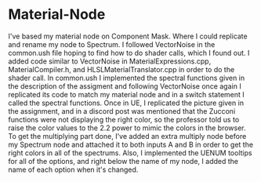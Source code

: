 # Material-Node

I've based my material node on Component Mask. Where I could replicate and rename my node to Spectrum. I followed VectorNoise in the common.ush file hoping to find how to do shader calls, which I found out.
I added code similar to VectorNoise in MaterialExpressions.cpp, MaterialCompiler.h, and HLSLMaterialTranslator.cpp in order to do the shader call.
In common.ush I implemented the spectral functions given in the description of the assigment and following VectorNoise once again I replicated its code to match my material node and in a switch statement I called the spectral functions.
Once in UE, I replicated the picture given in the assignment, and in a discord post was mentioned that the Zucconi functions were not displaying the right color, so the professor told us to raise the color values to the 2.2 power to mimic the colors in the browser.
To get the multiplying part done, I've added an extra multiply node before my Spectrum node and attached it to both inputs A and B in order to get the right colors in all of the spectrums.
Also, I implemented the UENUM tooltips for all of the options, and right below the name of my node, I added the name of each option when it's changed.
